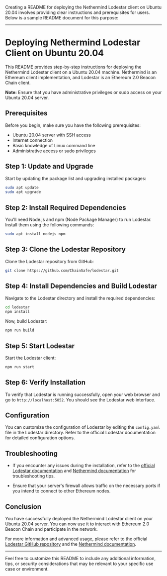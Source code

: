 Creating a README for deploying the Nethermind Lodestar client on Ubuntu 20.04 involves providing clear instructions and prerequisites for users. Below is a sample README document for this purpose:

---

# Deploying Nethermind Lodestar Client on Ubuntu 20.04

This README provides step-by-step instructions for deploying the Nethermind Lodestar client on a Ubuntu 20.04 machine. Nethermind is an Ethereum client implementation, and Lodestar is an Ethereum 2.0 Beacon Chain client.

**Note:** Ensure that you have administrative privileges or sudo access on your Ubuntu 20.04 server.

## Prerequisites

Before you begin, make sure you have the following prerequisites:

- Ubuntu 20.04 server with SSH access
- Internet connection
- Basic knowledge of Linux command line
- Administrative access or sudo privileges

## Step 1: Update and Upgrade

Start by updating the package list and upgrading installed packages:

```bash
sudo apt update
sudo apt upgrade
```

## Step 2: Install Required Dependencies

You'll need Node.js and npm (Node Package Manager) to run Lodestar. Install them using the following commands:

```bash
sudo apt install nodejs npm
```

## Step 3: Clone the Lodestar Repository

Clone the Lodestar repository from GitHub:

```bash
git clone https://github.com/ChainSafe/lodestar.git
```

## Step 4: Install Dependencies and Build Lodestar

Navigate to the Lodestar directory and install the required dependencies:

```bash
cd lodestar
npm install
```

Now, build Lodestar:

```bash
npm run build
```

## Step 5: Start Lodestar

Start the Lodestar client:

```bash
npm run start
```

## Step 6: Verify Installation

To verify that Lodestar is running successfully, open your web browser and go to `http://localhost:5052`. You should see the Lodestar web interface.

## Configuration

You can customize the configuration of Lodestar by editing the `config.yaml` file in the Lodestar directory. Refer to the official Lodestar documentation for detailed configuration options.

## Troubleshooting

- If you encounter any issues during the installation, refer to the [official Lodestar documentation](https://github.com/ChainSafe/lodestar) and [Nethermind documentation](https://github.com/NethermindEth/nethermind) for troubleshooting tips.

- Ensure that your server's firewall allows traffic on the necessary ports if you intend to connect to other Ethereum nodes.

## Conclusion

You have successfully deployed the Nethermind Lodestar client on your Ubuntu 20.04 server. You can now use it to interact with Ethereum 2.0 Beacon Chain and participate in the network.

For more information and advanced usage, please refer to the official [Lodestar GitHub repository](https://github.com/ChainSafe/lodestar) and the [Nethermind documentation](https://github.com/NethermindEth/nethermind).

---

Feel free to customize this README to include any additional information, tips, or security considerations that may be relevant to your specific use case or environment.